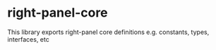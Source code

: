 # right-panel-core

This library exports right-panel core definitions e.g. constants, types, interfaces, etc
